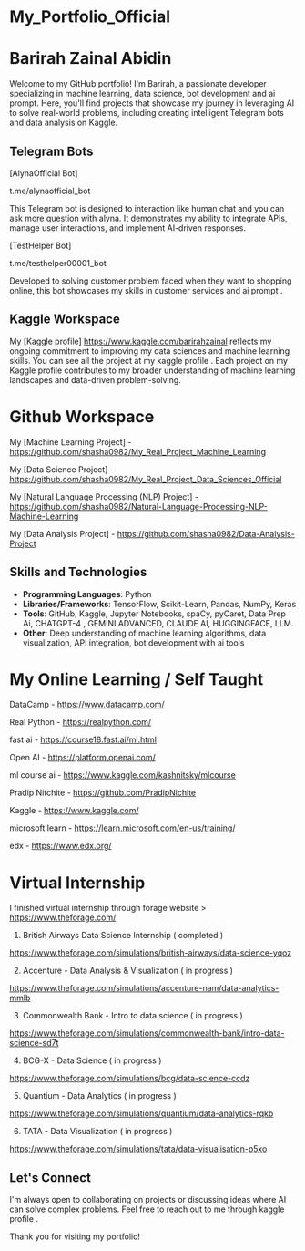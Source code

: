# My_Portfolio_Official

# Barirah Zainal Abidin 

Welcome to my GitHub portfolio! I'm Barirah, a passionate developer specializing in machine learning, data science, bot development and ai prompt. Here, you'll find projects that showcase my journey in leveraging AI to solve real-world problems, including creating intelligent Telegram bots and data analysis on Kaggle.

## Telegram Bots

[AlynaOfficial Bot]

t.me/alynaofficial_bot

This Telegram bot is designed to interaction like human chat and you can ask more question with alyna. It demonstrates my ability to integrate APIs, manage user interactions, and implement AI-driven responses.

[TestHelper Bot]

t.me/testhelper00001_bot

Developed to solving customer problem faced when they want to shopping online, this bot showcases my skills in customer services and ai prompt . 

## Kaggle Workspace

My [Kaggle profile] https://www.kaggle.com/barirahzainal reflects my ongoing commitment to improving my data sciences and machine learning skills.  You can see all the project at my kaggle profile . Each project on my Kaggle profile contributes to my broader understanding of machine learning landscapes and data-driven problem-solving.


# Github Workspace

My [Machine Learning Project] - https://github.com/shasha0982/My_Real_Project_Machine_Learning

My [Data Science Project] - https://github.com/shasha0982/My_Real_Project_Data_Sciences_Official

My [Natural Language Processing (NLP) Project] - https://github.com/shasha0982/Natural-Language-Processing-NLP-Machine-Learning

My [Data Analysis Project] - https://github.com/shasha0982/Data-Analysis-Project


## Skills and Technologies

- **Programming Languages**: Python
- **Libraries/Frameworks**: TensorFlow, Scikit-Learn, Pandas, NumPy, Keras
- **Tools**: GitHub, Kaggle, Jupyter Notebooks, spaCy, pyCaret, Data Prep Ai,  CHATGPT-4 , GEMINI ADVANCED, CLAUDE AI, HUGGINGFACE, LLM.
- **Other**: Deep understanding of machine learning algorithms, data visualization, API integration, bot development with ai tools




# My Online Learning / Self Taught 


DataCamp - https://www.datacamp.com/

Real Python - https://realpython.com/

fast ai - https://course18.fast.ai/ml.html

Open AI - https://platform.openai.com/

ml course ai - https://www.kaggle.com/kashnitsky/mlcourse

Pradip Nitchite - https://github.com/PradipNichite

Kaggle - https://www.kaggle.com/

microsoft learn - https://learn.microsoft.com/en-us/training/

edx - https://www.edx.org/



# Virtual Internship 

I finished virtual internship through forage website > https://www.theforage.com/


1. British Airways Data Science Internship ( completed )

https://www.theforage.com/simulations/british-airways/data-science-yqoz


2. Accenture - Data Analysis & Visualization ( in progress )

https://www.theforage.com/simulations/accenture-nam/data-analytics-mmlb


3. Commonwealth Bank - Intro to data science ( in progress )

https://www.theforage.com/simulations/commonwealth-bank/intro-data-science-sd7t


4. BCG-X - Data Science ( in progress )

https://www.theforage.com/simulations/bcg/data-science-ccdz


5. Quantium - Data Analytics ( in progress )

https://www.theforage.com/simulations/quantium/data-analytics-rqkb


6. TATA - Data Visualization ( in progress )

https://www.theforage.com/simulations/tata/data-visualisation-p5xo


## Let's Connect

I'm always open to collaborating on projects or discussing ideas where AI can solve complex problems. Feel free to reach out to me through kaggle profile .

Thank you for visiting my portfolio!



